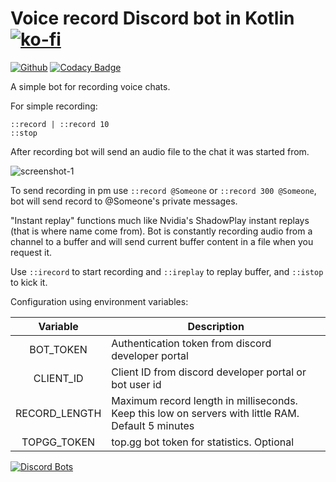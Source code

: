 # Voice record Discord bot in Kotlin [![ko-fi](https://www.ko-fi.com/img/githubbutton_sm.svg)](https://ko-fi.com/Y8Y61K34E)

[![Github](https://github.com/markusgod/Simple-Discord-bot/workflows/masterci/badge.svg)](https://github.com/markusgod/Simple-Discord-bot) [![Codacy Badge](https://app.codacy.com/project/badge/Grade/a8e4ff8a29494134abcd18cfa258ccb7)](https://www.codacy.com/manual/markusgod/Kotlin-Discord-bot?utm_source=github.com&amp;utm_medium=referral&amp;utm_content=markusgod/Kotlin-Discord-bot&amp;utm_campaign=Badge_Grade)

A simple bot for recording voice chats.

For simple recording:
```text
::record | ::record 10
::stop
```
After recording bot will send an audio file to the chat it was started from.

![screenshot-1](https://i.imgur.com/GiSbNbu.png)

To send recording in pm use
`::record @Someone` or `::record 300 @Someone`, bot will send record to @Someone's private messages.

"Instant replay" functions much like Nvidia's ShadowPlay instant replays (that is where name come from). Bot is constantly recording audio from a channel to a buffer and will send current buffer content in a file when you request it.

Use `::irecord` to start recording and `::ireplay` to replay buffer, and `::istop` to kick it.

Configuration using environment variables:

|Variable|Description|
|:---:|---|
|BOT_TOKEN|Authentication token from discord developer portal|
|CLIENT_ID|Client ID from discord developer portal or bot user id|
|RECORD_LENGTH|Maximum record length in milliseconds. Keep this low on servers with little RAM. Default 5 minutes|
|TOPGG_TOKEN|top.gg bot token for statistics. Optional|

[![Discord Bots](https://top.gg/api/widget/685883762642387005.svg)](https://top.gg/bot/685883762642387005)

